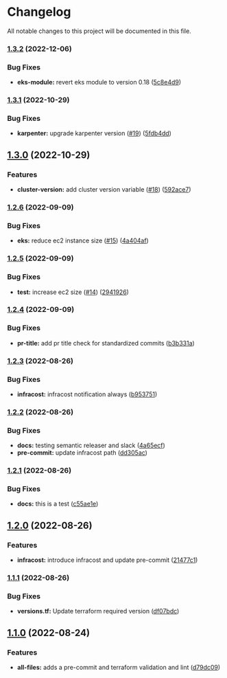 # Changelog

All notable changes to this project will be documented in this file.

### [1.3.2](https://github.com/stuxcd/terraform-aws-eks/compare/v1.3.1...v1.3.2) (2022-12-06)


### Bug Fixes

* **eks-module:** revert eks module to version 0.18 ([5c8e4d9](https://github.com/stuxcd/terraform-aws-eks/commit/5c8e4d98a8f4fe156c56609af63fe560e50a69af))

### [1.3.1](https://github.com/stuxcd/terraform-aws-eks/compare/v1.3.0...v1.3.1) (2022-10-29)


### Bug Fixes

* **karpenter:** upgrade karpenter version ([#19](https://github.com/stuxcd/terraform-aws-eks/issues/19)) ([5fdb4dd](https://github.com/stuxcd/terraform-aws-eks/commit/5fdb4ddd1eac8bb5b21317e94355af353909b309))

## [1.3.0](https://github.com/stuxcd/terraform-aws-eks/compare/v1.2.6...v1.3.0) (2022-10-29)


### Features

* **cluster-version:** add cluster version variable ([#18](https://github.com/stuxcd/terraform-aws-eks/issues/18)) ([592ace7](https://github.com/stuxcd/terraform-aws-eks/commit/592ace7ca1ef33aca465d76fb4fa29ec246ec182))

### [1.2.6](https://github.com/stuxcd/terraform-aws-eks/compare/v1.2.5...v1.2.6) (2022-09-09)


### Bug Fixes

* **eks:** reduce ec2 instance size ([#15](https://github.com/stuxcd/terraform-aws-eks/issues/15)) ([4a404af](https://github.com/stuxcd/terraform-aws-eks/commit/4a404af7926fd216013b851253b6f3802297ea99))

### [1.2.5](https://github.com/stuxcd/terraform-aws-eks/compare/v1.2.4...v1.2.5) (2022-09-09)


### Bug Fixes

* **test:** increase ec2 size ([#14](https://github.com/stuxcd/terraform-aws-eks/issues/14)) ([2941926](https://github.com/stuxcd/terraform-aws-eks/commit/2941926669827349a14e12b4df3929546c555330))

### [1.2.4](https://github.com/stuxcd/terraform-aws-eks/compare/v1.2.3...v1.2.4) (2022-09-09)


### Bug Fixes

* **pr-title:** add pr title check for standardized commits ([b3b331a](https://github.com/stuxcd/terraform-aws-eks/commit/b3b331a56308c5d69f571f0a3eaf7c456e5ffcb3))

### [1.2.3](https://github.com/stuxcd/terraform-aws-eks/compare/v1.2.2...v1.2.3) (2022-08-26)


### Bug Fixes

* **infracost:** infracost notification always ([b953751](https://github.com/stuxcd/terraform-aws-eks/commit/b953751984fae6b1f35be8cfb46d22cff059e6a0))

### [1.2.2](https://github.com/stuxcd/terraform-aws-eks/compare/v1.2.1...v1.2.2) (2022-08-26)


### Bug Fixes

* **docs:** testing semantic releaser and slack ([4a65ecf](https://github.com/stuxcd/terraform-aws-eks/commit/4a65ecf75b992cbed9f15ebd749519c444b04087))
* **pre-commit:** update infracost path ([dd305ac](https://github.com/stuxcd/terraform-aws-eks/commit/dd305ac7872b5d84e0a23e14fd9426a9da862eb3))

### [1.2.1](https://github.com/stuxcd/terraform-aws-eks/compare/v1.2.0...v1.2.1) (2022-08-26)


### Bug Fixes

* **docs:** this is a test ([c55ae1e](https://github.com/stuxcd/terraform-aws-eks/commit/c55ae1ebccdeb3e1109db258323538ff8e7b8caa))

## [1.2.0](https://github.com/stuxcd/terraform-aws-eks/compare/v1.1.1...v1.2.0) (2022-08-26)


### Features

* **infracost:** introduce infracost and update pre-commit ([21477c1](https://github.com/stuxcd/terraform-aws-eks/commit/21477c103888f395fad3c8b0780ff6d64a0fc5b3))

### [1.1.1](https://github.com/stuxcd/terraform-aws-eks/compare/v1.1.0...v1.1.1) (2022-08-26)


### Bug Fixes

* **versions.tf:** Update terraform required version ([df07bdc](https://github.com/stuxcd/terraform-aws-eks/commit/df07bdc7dc0ade59a1952e0051f8ae539a35874b))

## [1.1.0](https://github.com/stuxcd/terraform-aws-eks/compare/v1.0.0...v1.1.0) (2022-08-24)


### Features

* **all-files:** adds a pre-commit and terraform validation and lint ([d79dc09](https://github.com/stuxcd/terraform-aws-eks/commit/d79dc09f2bafcb22b9a462e5f9284a72eea8f853))
